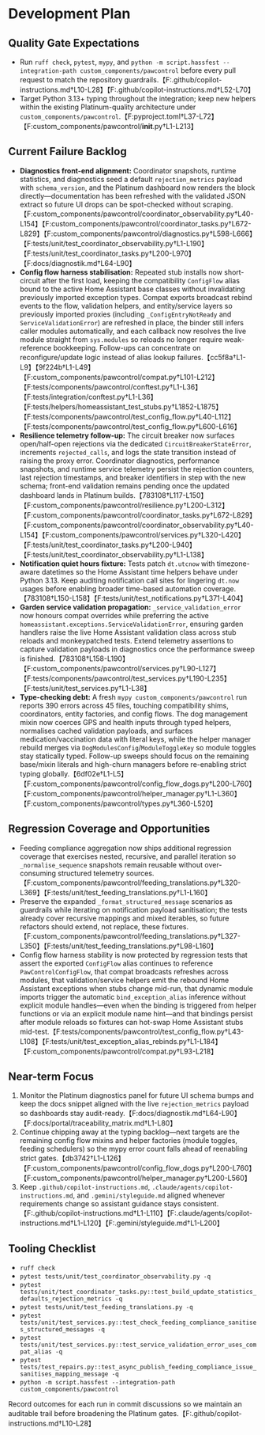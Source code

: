 # Development Plan

## Quality Gate Expectations
- Run `ruff check`, `pytest`, `mypy`, and `python -m script.hassfest --integration-path custom_components/pawcontrol` before every pull request to match the repository guardrails.【F:.github/copilot-instructions.md†L10-L28】【F:.github/copilot-instructions.md†L52-L70】
- Target Python 3.13+ typing throughout the integration; keep new helpers within the existing Platinum-quality architecture under `custom_components/pawcontrol`.【F:pyproject.toml†L37-L72】【F:custom_components/pawcontrol/__init__.py†L1-L213】

## Current Failure Backlog
- **Diagnostics front-end alignment:** Coordinator snapshots, runtime statistics, and diagnostics seed a default `rejection_metrics` payload with `schema_version`, and the Platinum dashboard now renders the block directly—documentation has been refreshed with the validated JSON extract so future UI drops can be spot-checked without scraping.【F:custom_components/pawcontrol/coordinator_observability.py†L40-L154】【F:custom_components/pawcontrol/coordinator_tasks.py†L672-L829】【F:custom_components/pawcontrol/diagnostics.py†L598-L666】【F:tests/unit/test_coordinator_observability.py†L1-L190】【F:tests/unit/test_coordinator_tasks.py†L200-L970】【F:docs/diagnostik.md†L64-L90】
- **Config flow harness stabilisation:** Repeated stub installs now short-circuit after the first load, keeping the compatibility `ConfigFlow` alias bound to the active Home Assistant base classes without invalidating previously imported exception types. Compat exports broadcast rebind events to the flow, validation helpers, and entity/service layers so previously imported proxies (including `_ConfigEntryNotReady` and `ServiceValidationError`) are refreshed in place, the binder still infers caller modules automatically, and each callback now resolves the live module straight from `sys.modules` so reloads no longer require weak-reference bookkeeping. Follow-ups can concentrate on reconfigure/update logic instead of alias lookup failures.【cc5f8a†L1-L9】【9f224b†L1-L49】【F:custom_components/pawcontrol/compat.py†L101-L212】【F:tests/components/pawcontrol/conftest.py†L1-L36】【F:tests/integration/conftest.py†L1-L36】【F:tests/helpers/homeassistant_test_stubs.py†L1852-L1875】【F:tests/components/pawcontrol/test_config_flow.py†L40-L112】【F:tests/components/pawcontrol/test_config_flow.py†L600-L616】
- **Resilience telemetry follow-up:** The circuit breaker now surfaces open/half-open rejections via the dedicated `CircuitBreakerStateError`, increments `rejected_calls`, and logs the state transition instead of raising the proxy error. Coordinator diagnostics, performance snapshots, and runtime service telemetry persist the rejection counters, last rejection timestamps, and breaker identifiers in step with the new schema; front-end validation remains pending once the updated dashboard lands in Platinum builds.【783108†L117-L150】【F:custom_components/pawcontrol/resilience.py†L200-L312】【F:custom_components/pawcontrol/coordinator_tasks.py†L672-L829】【F:custom_components/pawcontrol/coordinator_observability.py†L40-L154】【F:custom_components/pawcontrol/services.py†L320-L420】【F:tests/unit/test_coordinator_tasks.py†L200-L940】【F:tests/unit/test_coordinator_observability.py†L1-L138】
- **Notification quiet hours fixture:** Tests patch `dt.utcnow` with timezone-aware datetimes so the Home Assistant time helpers behave under Python 3.13. Keep auditing notification call sites for lingering `dt.now` usages before enabling broader time-based automation coverage.【783108†L150-L158】【F:tests/unit/test_notifications.py†L371-L404】
- **Garden service validation propagation:** `_service_validation_error` now honours compat overrides while preferring the active `homeassistant.exceptions.ServiceValidationError`, ensuring garden handlers raise the live Home Assistant validation class across stub reloads and monkeypatched tests. Extend telemetry assertions to capture validation payloads in diagnostics once the performance sweep is finished.【783108†L158-L190】【F:custom_components/pawcontrol/services.py†L90-L127】【F:tests/components/pawcontrol/test_services.py†L190-L235】【F:tests/unit/test_services.py†L1-L38】
- **Type-checking debt:** A fresh `mypy custom_components/pawcontrol` run reports 390 errors across 45 files, touching compatibility shims, coordinators, entity factories, and config flows. The dog management mixin now coerces GPS and health inputs through typed helpers, normalises cached validation payloads, and surfaces medication/vaccination data with literal keys, while the helper manager rebuild merges via `DogModulesConfig`/`ModuleToggleKey` so module toggles stay statically typed. Follow-up sweeps should focus on the remaining base/mixin literals and high-churn managers before re-enabling strict typing globally.【6df02e†L1-L5】【F:custom_components/pawcontrol/config_flow_dogs.py†L200-L760】【F:custom_components/pawcontrol/helper_manager.py†L1-L360】【F:custom_components/pawcontrol/types.py†L360-L520】

## Regression Coverage and Opportunities
- Feeding compliance aggregation now ships additional regression coverage that exercises nested, recursive, and parallel iteration so `_normalise_sequence` snapshots remain reusable without over-consuming structured telemetry sources.【F:custom_components/pawcontrol/feeding_translations.py†L320-L369】【F:tests/unit/test_feeding_translations.py†L1-L160】
- Preserve the expanded `_format_structured_message` scenarios as guardrails while iterating on notification payload sanitisation; the tests already cover recursive mappings and mixed iterables, so future refactors should extend, not replace, these fixtures.【F:custom_components/pawcontrol/feeding_translations.py†L327-L350】【F:tests/unit/test_feeding_translations.py†L98-L160】
- Config flow harness stability is now protected by regression tests that assert the exported `ConfigFlow` alias continues to reference `PawControlConfigFlow`, that compat broadcasts refreshes across modules, that validation/service helpers emit the rebound Home Assistant exceptions when stubs change mid-run, that dynamic module imports trigger the automatic `bind_exception_alias` inference without explicit module handles—even when the binding is triggered from helper functions or via an explicit module name hint—and that bindings persist after module reloads so fixtures can hot-swap Home Assistant stubs mid-test.【F:tests/components/pawcontrol/test_config_flow.py†L43-L108】【F:tests/unit/test_exception_alias_rebinds.py†L1-L184】【F:custom_components/pawcontrol/compat.py†L93-L218】

## Near-term Focus
1. Monitor the Platinum diagnostics panel for future UI schema bumps and keep the docs snippet aligned with the live `rejection_metrics` payload so dashboards stay audit-ready.【F:docs/diagnostik.md†L64-L90】【F:docs/portal/traceability_matrix.md†L1-L80】
2. Continue chipping away at the typing backlog—next targets are the remaining config flow mixins and helper factories (module toggles, feeding schedulers) so the mypy error count falls ahead of reenabling strict gates.【db3742†L1-L126】【F:custom_components/pawcontrol/config_flow_dogs.py†L200-L760】【F:custom_components/pawcontrol/helper_manager.py†L200-L560】
3. Keep `.github/copilot-instructions.md`, `.claude/agents/copilot-instructions.md`, and `.gemini/styleguide.md` aligned whenever requirements change so assistant guidance stays consistent.【F:.github/copilot-instructions.md†L1-L110】【F:.claude/agents/copilot-instructions.md†L1-L120】【F:.gemini/styleguide.md†L1-L200】

## Tooling Checklist
- `ruff check`
- `pytest tests/unit/test_coordinator_observability.py -q`
- `pytest tests/unit/test_coordinator_tasks.py::test_build_update_statistics_defaults_rejection_metrics -q`
- `pytest tests/unit/test_feeding_translations.py -q`
- `pytest tests/unit/test_services.py::test_check_feeding_compliance_sanitises_structured_messages -q`
- `pytest tests/unit/test_services.py::test_service_validation_error_uses_compat_alias -q`
- `pytest tests/test_repairs.py::test_async_publish_feeding_compliance_issue_sanitises_mapping_message -q`
- `python -m script.hassfest --integration-path custom_components/pawcontrol`

Record outcomes for each run in commit discussions so we maintain an auditable trail before broadening the Platinum gates.【F:.github/copilot-instructions.md†L10-L28】
